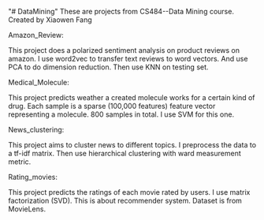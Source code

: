 "# DataMining" These are projects from CS484--Data Mining course. Created by
Xiaowen Fang

Amazon_Review:

This project does a polarized sentiment analysis on product reviews on amazon. I
use word2vec to transfer text reviews to word vectors. And use PCA to do
dimension reduction. Then use KNN on testing set.

Medical_Molecule:

This project predicts weather a created molecule works for a certain kind of
drug. Each sample is a sparse (100,000 features) feature vector representing a
molecule. 800 samples in total. I use SVM for this one.

News_clustering:

This project aims to cluster news to different topics. I preprocess the data to a tf-idf matrix. Then use hierarchical
clustering with ward measurement metric.

Rating_movies:

This project predicts the ratings of each movie rated by users. I use matrix
factorization (SVD).  This is about recommender system. Dataset is from
MovieLens.


